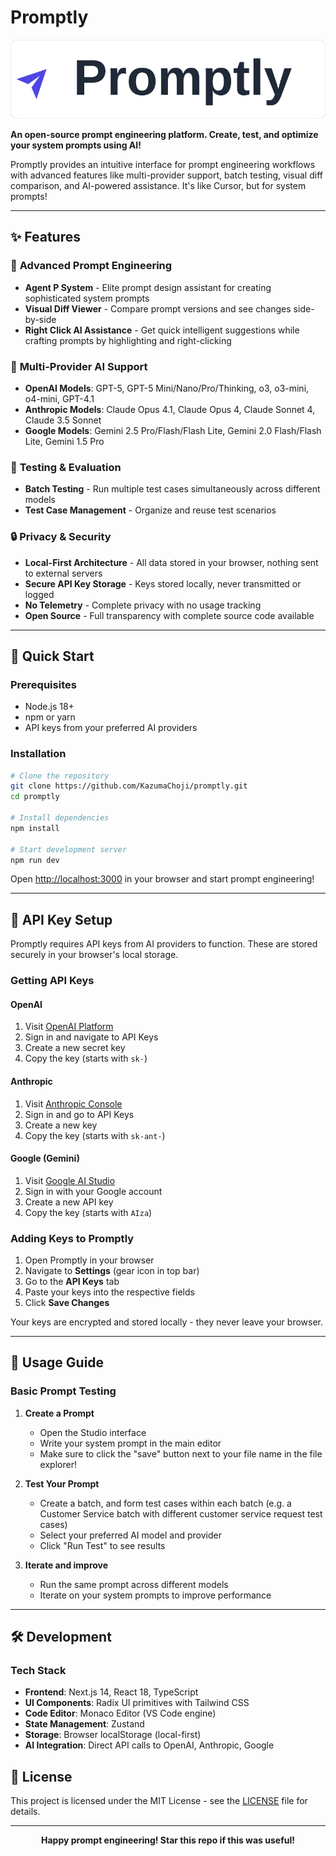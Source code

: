 # Promptly

![Promptly Logo](public/promptly_horizontal.svg)

**An open-source prompt engineering platform. Create, test, and optimize your system prompts using AI!**

Promptly provides an intuitive interface for prompt engineering workflows with advanced features like multi-provider support, batch testing, visual diff comparison, and AI-powered assistance. It's like Cursor, but for system prompts!

---

## ✨ Features

### 🎯 **Advanced Prompt Engineering**
- **Agent P System** - Elite prompt design assistant for creating sophisticated system prompts
- **Visual Diff Viewer** - Compare prompt versions and see changes side-by-side
- **Right Click AI Assistance** - Get quick intelligent suggestions while crafting prompts by highlighting and right-clicking

### 🚀 **Multi-Provider AI Support**
- **OpenAI Models**: GPT-5, GPT-5 Mini/Nano/Pro/Thinking, o3, o3-mini, o4-mini, GPT-4.1
- **Anthropic Models**: Claude Opus 4.1, Claude Opus 4, Claude Sonnet 4, Claude 3.5 Sonnet
- **Google Models**: Gemini 2.5 Pro/Flash/Flash Lite, Gemini 2.0 Flash/Flash Lite, Gemini 1.5 Pro

### 🔬 **Testing & Evaluation**
- **Batch Testing** - Run multiple test cases simultaneously across different models
- **Test Case Management** - Organize and reuse test scenarios

### 🔒 **Privacy & Security**
- **Local-First Architecture** - All data stored in your browser, nothing sent to external servers
- **Secure API Key Storage** - Keys stored locally, never transmitted or logged
- **No Telemetry** - Complete privacy with no usage tracking
- **Open Source** - Full transparency with complete source code available

---

## 🚀 Quick Start

### Prerequisites
- Node.js 18+ 
- npm or yarn
- API keys from your preferred AI providers

### Installation

```bash
# Clone the repository
git clone https://github.com/KazumaChoji/promptly.git
cd promptly

# Install dependencies
npm install

# Start development server
npm run dev
```

Open [http://localhost:3000](http://localhost:3000) in your browser and start prompt engineering!

---

## 🔑 API Key Setup

Promptly requires API keys from AI providers to function. These are stored securely in your browser's local storage.

### Getting API Keys

#### OpenAI
1. Visit [OpenAI Platform](https://platform.openai.com/)
2. Sign in and navigate to API Keys
3. Create a new secret key
4. Copy the key (starts with `sk-`)

#### Anthropic
1. Visit [Anthropic Console](https://console.anthropic.com/)
2. Sign in and go to API Keys
3. Create a new key
4. Copy the key (starts with `sk-ant-`)

#### Google (Gemini)
1. Visit [Google AI Studio](https://aistudio.google.com/app/apikey)
2. Sign in with your Google account
3. Create a new API key
4. Copy the key (starts with `AIza`)

### Adding Keys to Promptly

1. Open Promptly in your browser
2. Navigate to **Settings** (gear icon in top bar)
3. Go to the **API Keys** tab
4. Paste your keys into the respective fields
5. Click **Save Changes**

Your keys are encrypted and stored locally - they never leave your browser.

---

## 📖 Usage Guide

### Basic Prompt Testing

1. **Create a Prompt**
   - Open the Studio interface
   - Write your system prompt in the main editor
   - Make sure to click the "save" button next to your file name in the file explorer!

2. **Test Your Prompt**
   - Create a batch, and form test cases within each batch (e.g. a Customer Service batch with different customer service request test cases)
   - Select your preferred AI model and provider
   - Click "Run Test" to see results

3. **Iterate and improve**
   - Run the same prompt across different models
   - Iterate on your system prompts to improve performance

---

## 🛠 Development

### Tech Stack

- **Frontend**: Next.js 14, React 18, TypeScript
- **UI Components**: Radix UI primitives with Tailwind CSS
- **Code Editor**: Monaco Editor (VS Code engine)
- **State Management**: Zustand
- **Storage**: Browser localStorage (local-first)
- **AI Integration**: Direct API calls to OpenAI, Anthropic, Google

## 📄 License

This project is licensed under the MIT License - see the [LICENSE](LICENSE) file for details.

---

<div align="center">

**Happy prompt engineering! Star this repo if this was useful!**
</div>